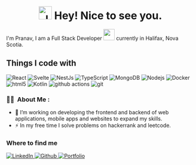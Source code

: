 <h1 align="center"><img src="https://cdn3.emoji.gg/emojis/5441-penguhii.gif" width="35px" height="35px" alt="JettHello"> Hey! Nice to see you.</h1>

<p>I'm Pranav, I am a Full Stack Developer <img src="https://media.giphy.com/media/RbDKaczqWovIugyJmW/giphy.gif?cid=790b76118uje4qxqljaaqbcerpbalk68smrpvoofd7vah52t&ep=v1_gifs_search&rid=giphy.gif&ct=g" width="30"> currently in Halifax, Nova Scotia. </p>
<h2>Things I code with</h2>
<p>
  <img alt="React" src="https://img.shields.io/badge/-React-45b8d8?style=plastic&logo=react&logoColor=white" />
  <img alt="Svelte" src="https://img.shields.io/badge/-Svelte-FF3E00?style=plastic&logo=svelte&logoColor=white" />
  <img alt="NestJs" src="https://img.shields.io/badge/-NestJs-ea2845?style=plastic&logo=nestjs&logoColor=white" />
  <img alt="TypeScript" src="https://img.shields.io/badge/-TypeScript-007ACC?style=plastic&logo=typescript&logoColor=white" />
  <img alt="MongoDB" src="https://img.shields.io/badge/-MongoDB-13aa52?style=plastic&logo=mongodb&logoColor=white" />
  <img alt="Nodejs" src="https://img.shields.io/badge/-Nodejs-43853d?style=plastic&logo=Node.js&logoColor=white" />
  <img alt="Docker" src="https://img.shields.io/badge/-Docker-46a2f1?style=plastic&logo=docker&logoColor=white" />
  <img alt="html5" src="https://img.shields.io/badge/-HTML5-E34F26?style=plastic&logo=html5&logoColor=white" />
  <img alt="Kotlin" src="https://img.shields.io/badge/-Kotlin-7F52FF?style=plastic&logo=kotlin&logoColor=white" />
  <img alt="github actions" src="https://img.shields.io/badge/-Github_Actions-2088FF?style=plastic&logo=github-actions&logoColor=white" />
  <img alt="git" src="https://img.shields.io/badge/-Git-F05032?style=plastic&logo=git&logoColor=white" />
</p>

### 👨‍💻 &nbsp;About Me :

- 🔭 I’m working on developing the frontend and backend of web applications, mobile apps and websites to expand my skills.
- ⚡ In my free time I solve problems on hackerrank and leetcode.

<h3>Where to find me</h3>
<p>
   <a href="https://www.linkedin.com/in/pmahindru/" target="_blank">
    <img alt="LinkedIn" src="https://img.shields.io/badge/linkedin-%230077B5.svg?&style=for-the-badge&logo=linkedin&logoColor=white" />
  </a> 
  <a href="https://github.com/pmahindru" target="_blank">
    <img alt="Github" src="https://img.shields.io/badge/GitHub-%2312100E.svg?&style=for-the-badge&logo=Github&logoColor=white" />
  </a>
  <a href="https://web.cs.dal.ca/~mahindru" target="_blank">
    <img alt="Portfolio" src="https://img.shields.io/badge/portfolio-8A2BE2.svg?&style=for-the-badge" />
  </a>
</p>

<!--
**pmahindru/pmahindru** is a ✨ _special_ ✨ repository because its `README.md` (this file) appears on your GitHub profile.

Here are some ideas to get you started:

- 🔭 I’m currently working on ...
- 🌱 I’m currently learning ...
- 👯 I’m looking to collaborate on ...
- 🤔 I’m looking for help with ...
- 💬 Ask me about ...
- 📫 How to reach me: ...
- 😄 Pronouns: ...
- ⚡ Fun fact: ...
-->
